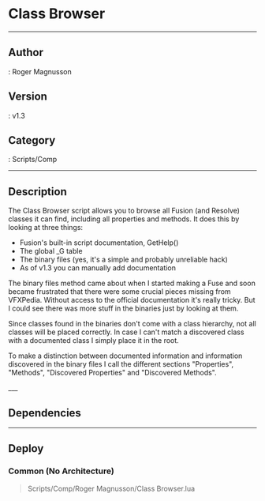 # Class Browser
___

## Author
 : Roger Magnusson

## Version
 : v1.3

## Category
 : Scripts/Comp
___

## Description
<p>The Class Browser script allows you to browse all Fusion (and Resolve) classes it can find, including all properties and methods. It does this by looking at three things:</p>
<ul>
	<li>Fusion's built-in script documentation, GetHelp()</li>
	<li>The global _G table</li>
	<li>The binary files (yes, it's a simple and probably unreliable hack)</li>
	<li>As of v1.3 you can manually add documentation</li>
</ul>

<p>The binary files method came about when I started making a Fuse and soon became frustrated that there were some crucial pieces missing from VFXPedia. Without access to the official documentation it's really tricky. But I could see there was more stuff in the binaries just by looking at them.</p>

<p>Since classes found in the binaries don't come with a class hierarchy, not all classes will be placed correctly. In case I can't match a discovered class with a documented class I simply place it in the root.</p>

<p>To make a distinction between documented information and information discovered in the binary files I call the different sections "Properties", "Methods", "Discovered Properties" and "Discovered Methods".</p>
___

## Dependencies


___

## Deploy

### Common (No Architecture)

> Scripts/Comp/Roger Magnusson/Class Browser.lua  
